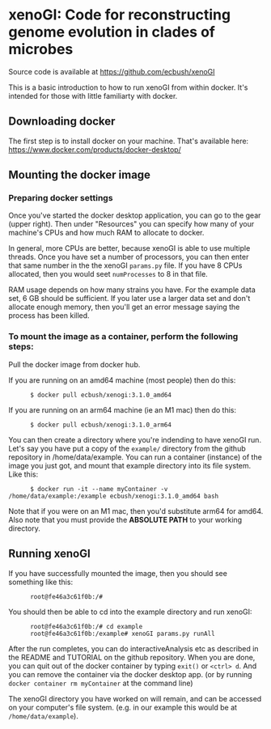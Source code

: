 # xenoGI: Code for reconstructing genome evolution in clades of microbes

Source code is available at https://github.com/ecbush/xenoGI

This is a basic introduction to how to run xenoGI from within docker. It's intended for those with little familiarty with docker.

## Downloading docker

The first step is to install docker on your machine. That's available here: https://www.docker.com/products/docker-desktop/

## Mounting the docker image
### Preparing docker settings

Once you've started the docker desktop application, you can go to the gear (upper right). Then under "Resources" you can specify how many of your machine's CPUs and how much RAM to allocate to docker.

In general, more CPUs are better, because xenoGI is able to use multiple threads. Once you have set a number of processors, you can then enter that same number in the the xenoGI ``params.py`` file. If you have 8 CPUs allocated, then you would seet ``numProcesses`` to 8 in that file.

RAM usage depends on how many strains you have. For the example data set, 6 GB should be sufficient. If you later use a larger data set and don't allocate enough memory, then you'll get an error message saying the process has been killed.

### To mount the image as a container, perform the following steps:
Pull the docker image from docker hub.

If you are running on an amd64 machine (most people) then do this:

          $ docker pull ecbush/xenogi:3.1.0_amd64

If you are running on an arm64 machine (ie an M1 mac) then do this:

          $ docker pull ecbush/xenogi:3.1.0_arm64

You can then create a directory where you're indending to have xenoGI run. Let's say you have put a copy of the ``example/`` directory from the github repository in /home/data/example. You can run a container (instance) of the image you just got, and mount that example directory into its file system. Like this:

          $ docker run -it --name myContainer -v /home/data/example:/example ecbush/xenogi:3.1.0_amd64 bash

Note that if you were on an M1 mac, then you'd substitute arm64 for amd64. Also note that you must provide the __ABSOLUTE PATH__ to your working directory.

## Running xenoGI

If you have successfully mounted the image, then you should see something like this:

          root@fe46a3c61f0b:/#

You should then be able to cd into the example directory and run xenoGI:

          root@fe46a3c61f0b:/# cd example
          root@fe46a3c61f0b:/example# xenoGI params.py runAll

After the run completes, you can do interactiveAnalysis etc as described in the README and TUTORIAL on the github repository. When you are done, you can quit out of the docker container by typing ``exit()`` or ``<ctrl> d``. And you can remove the container via the docker desktop app. (or by running ``docker container rm myContainer`` at the command line) 

The xenoGI directory you have worked on will remain, and can be accessed on your computer's file system. (e.g. in our example this would be at ``/home/data/example``).